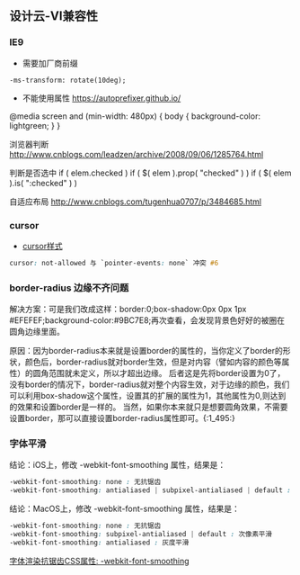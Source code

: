 ## 设计云-VI兼容性

### IE9

- 需要加厂商前缀
```
-ms-transform: rotate(10deg);
```

- 不能使用属性
https://autoprefixer.github.io/


@media screen and (min-width: 480px) {
    body {
        background-color: lightgreen;
    }
}

浏览器判断
http://www.cnblogs.com/leadzen/archive/2008/09/06/1285764.html

判断是否选中
if ( elem.checked )
if ( $( elem ).prop( "checked" ) )
if ( $( elem ).is( ":checked" ) )

自适应布局
http://www.cnblogs.com/tugenhua0707/p/3484685.html

### cursor
- [cursor样式](https://css-tricks.com/almanac/properties/c/cursor/)

```css
cursor: not-allowed 与 `pointer-events: none` 冲突 #6
```


### border-radius 边缘不齐问题
解决方案：可是我们改成这样：border:0;box-shadow:0px 0px 1px #EFEFEF;background-color:#9BC7E8;再次查看，会发现背景色好好的被圈在圆角边缘里面。

原因：因为border-radius本来就是设置border的属性的，当你定义了border的形状，颜色后，border-radius就对border生效，但是对内容（譬如内容的颜色等属性）的圆角范围就未定义，所以才超出边缘。
         后者这是先将border设置为0了，没有border的情况下，border-radius就对整个内容生效，对于边缘的颜色，我们可以利用box-shadow这个属性，设置其的扩展的属性为1，其他属性为0,则达到的效果和设置border是一样的。
        当然，如果你本来就只是想要圆角效果，不需要设置border，那可以直接设置border-radius属性即可。{:1_495:}
        
### 字体平滑
结论：iOS上，修改 -webkit-font-smoothing 属性，结果是：
```css
-webkit-font-smoothing: none : 无抗锯齿
-webkit-font-smoothing: antialiased | subpixel-antialiased | default : 灰度平滑
```

结论：MacOS上，修改 -webkit-font-smoothing 属性，结果是：
```css
-webkit-font-smoothing: none : 无抗锯齿
-webkit-font-smoothing: subpixel-antialiased | default : 次像素平滑
-webkit-font-smoothing: antialiased : 灰度平滑
```

[字体渲染抗锯齿CSS属性: -webkit-font-smoothing](https://stacktrace.tech/2017-02-10/webkit-font-smoothing/)
